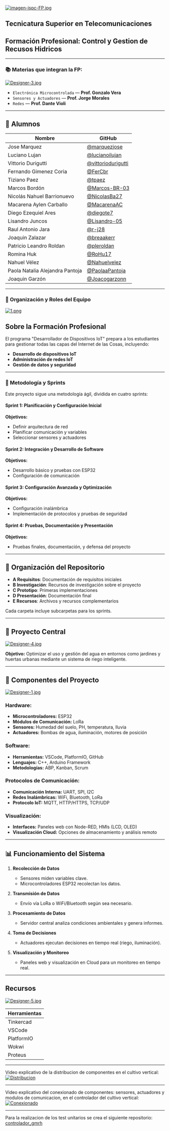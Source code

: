 
[![imagen-ispc-FP.jpg](https://i.postimg.cc/QC7SL8vJ/imagen-ispc-FP.jpg)](https://postimg.cc/0K87Dskz)

## **Tecnicatura Superior en Telecomunicaciones**  
## **Formación Profesional: Control y Gestion de Recusos Hidricos**

---

### 📚 Materias que integran la FP:

[![Designer-3.jpg](https://i.postimg.cc/52pKwDQ8/Designer-3.jpg)](https://postimg.cc/HrctmZ2L) 

- `Electrónica Microcontrolada` — **Prof. Gonzalo Vera**
- `Sensores y Actuadores` — **Prof. Jorge Morales**
- `Redes` — **Prof. Dante Violi**

---

## 👥 Alumnos

| Nombre                      | GitHub                                                 |
|-----------------------------|--------------------------------------------------------|
| Jose Marquez                | [@marquezjose](https://github.com/marquezjose)         |
| Luciano Lujan               | [@lucianoilujan](https://github.com/lucianoilujan)     |
| Vittorio Durigutti          | [@vittoriodurigutti](https://github.com/vittoriodurigutti) |
| Fernando Gimenez Coria      | [@FerCbr](https://github.com/FerCbr)                   |
| Tiziano Paez                | [@tpaez](https://github.com/tpaez)                     |
| Marcos Bordón               | [@Marcos-BR-03](https://github.com/Marcos-BR-03)       |
| Nicolás Nahuel Barrionuevo  | [@NicolasBa27](https://github.com/NicolasBa27)         |
| Macarena Aylen Carballo     | [@MacarenaAC](https://github.com/MacarenaAC)           |
| Diego Ezequiel Ares         | [@diegote7](https://github.com/diegote7)               |
| Lisandro Juncos             | [@Lisandro-05](https://github.com/Lisandro-05)         |
| Raul Antonio Jara           | [@r-j28](https://github.com/r-j28)                     |
| Joaquin Zalazar             | [@breaakerr](https://github.com/breaakerr)             |
| Patricio Leandro Roldan     | [@pleroldan](https://github.com/pleroldan)             |
| Romina Huk                  | [@RoHu17](https://github.com/RoHu17)                   |
| Nahuel Vélez                | [@Nahuelvelez](https://github.com/Nahuelvelez)         |
| Paola Natalia Alejandra Pantoja | [@PaolaaPantoja](https://github.com/PaolaaPantoja) |
| Joaquin Garzón              | [@Joacogarzonn](https://github.com/Joacogarzonn)       |

---  
### 🚀 Organización y Roles del Equipo

[![1.png](https://i.postimg.cc/RV6T3rD8/1.png)](https://postimg.cc/fJsdFPZj) 

## **Sobre la Formación Profesional**

El programa "Desarrollador de Dispositivos IoT" prepara a los estudiantes para gestionar todas las capas del Internet de las Cosas, incluyendo:

- **Desarrollo de dispositivos IoT**
- **Administración de redes IoT**
- **Gestión de datos y seguridad**

---

### 📅 Metodología y Sprints

Este proyecto sigue una metodología ágil, dividida en cuatro sprints:

#### Sprint 1: Planificación y Configuración Inicial

**Objetivos:**
- Definir arquitectura de red
- Planificar comunicación y variables
- Seleccionar sensores y actuadores

#### Sprint 2: Integración y Desarrollo de Software

**Objetivos:**
- Desarrollo básico y pruebas con ESP32
- Configuración de comunicación

#### Sprint 3: Configuración Avanzada y Optimización

**Objetivos:**
- Configuración inalámbrica
- Implementación de protocolos y pruebas de seguridad

#### Sprint 4: Pruebas, Documentación y Presentación

**Objetivos:**
- Pruebas finales, documentación, y defensa del proyecto

---

## **📂 Organización del Repositorio**

- **A Requisitos**: Documentación de requisitos iniciales
- **B Investigación**: Recursos de investigación sobre el proyecto
- **C Prototipo**: Primeras implementaciones
- **D Presentación**: Documentación final
- **E Recursos**: Archivos y recursos complementarios 

Cada carpeta incluye subcarpetas para los sprints.

---

## **🌱 Proyecto Central**

[![Designer-4.jpg](https://i.postimg.cc/50QPW07m/Designer-4.jpg)](https://postimg.cc/CBYCjFVZ)

**Objetivo:** Optimizar el uso y gestión del agua en entornos como jardines y huertas urbanas mediante un sistema de riego inteligente.

---

## **🔧 Componentes del Proyecto**

[![Designer-1.jpg](https://i.postimg.cc/q7MYSpHm/Designer-1.jpg)](https://postimg.cc/yDtvS4d9) 

### Hardware:
- **Microcontroladores:** ESP32
- **Módulos de Comunicación:** LoRa
- **Sensores:** Humedad del suelo, PH, temperatura, lluvia
- **Actuadores:** Bombas de agua, iluminación, motores de posición

### Software:
- **Herramientas:** VSCode, PlatformIO, GitHub
- **Lenguajes:** C++, Arduino Framework
- **Metodologías:** ABP, Kanban, Scrum

### Protocolos de Comunicación:
- **Comunicación Interna:** UART, SPI, I2C
- **Redes Inalámbricas:** WiFi, Bluetooth, LoRa
- **Protocolo IoT:** MQTT, HTTP/HTTPS, TCP/UDP

### Visualización:
- **Interfaces:** Paneles web con Node-RED, HMIs (LCD, OLED)
- **Visualización Cloud:** Opciones de almacenamiento y análisis remoto

---

## **📊 Funcionamiento del Sistema**

1. **Recolección de Datos**  
   - Sensores miden variables clave.
   - Microcontroladores ESP32 recolectan los datos.

2. **Transmisión de Datos**  
   - Envío vía LoRa o WiFi/Bluetooth según sea necesario.

3. **Procesamiento de Datos**  
   - Servidor central analiza condiciones ambientales y genera informes.

4. **Toma de Decisiones**  
   - Actuadores ejecutan decisiones en tiempo real (riego, iluminación).

5. **Visualización y Monitoreo**  
   - Paneles web y visualización en Cloud para un monitoreo en tiempo real.

---

## **Recursos**

[![Designer-5.jpg](https://i.postimg.cc/VLvJfCB1/Designer-5.jpg)](https://postimg.cc/svFjK1N0) 

| Herramientas              |
|---------------------------|
| Tinkercad                 |
| VSCode                    |
| PlatformIO                |
| Wokwi                     |
| Proteus                   |

***  
Video explicativo de la distribucion de componentes en el cultivo vertical: 
[![Distribucion](./E%20recursos/Instalacion%20Fisica%20de%20Sensores%20y%20Actuadores.png)](https://drive.google.com/file/d/10E275Am75Gu9GCZY3UnhghImSjLai_dZ/view?usp=drive_link)    
***
Video explicativo del conexionado de componentes: sensores, actuadores y modulos de comunicacion, en el controlador del cultivo vertical: 
[![Conexionado](./E%20recursos/Conexion%20fp_controlador_cultivo.png)](https://drive.google.com/file/d/1-KXzR4QRcKExQlvRLP5vxHkXHMBflkuW/view?usp=drive_link)
***

Para la realizacion de los test unitarios se crea el siguiente repositorio: [controlador_gmrh](https://github.com/ISPC-TST-FP-2024/controlador_gmrh.git)  

  

